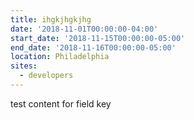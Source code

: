 ```yaml
---
title: ihgkjhgkjhg
date: '2018-11-01T00:00:00-04:00'
start_date: '2018-11-15T00:00:00-05:00'
end_date: '2018-11-16T00:00:00-05:00'
location: Philadelphia
sites:
  - developers
---
```

test content for field key
